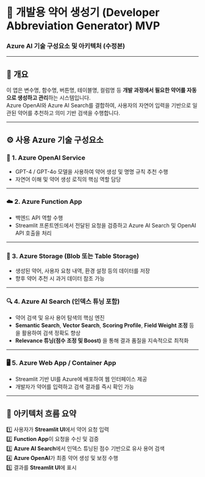 # 🧩 개발용 약어 생성기 (Developer Abbreviation Generator) MVP  
### Azure AI 기술 구성요소 및 아키텍처 (수정본)

---

## 🔹 개요  
이 앱은 변수명, 함수명, 버튼명, 테이블명, 컬럼명 등 **개발 과정에서 필요한 약어를 자동으로 생성하고 관리**하는 시스템입니다.  
Azure OpenAI와 Azure AI Search를 결합하여, 사용자의 자연어 입력을 기반으로 일관된 약어를 추천하고 의미 기반 검색을 수행합니다.

---

## ⚙️ 사용 Azure 기술 구성요소

### 🧠 1. **Azure OpenAI Service**
- GPT-4 / GPT-4o 모델을 사용하여 약어 생성 및 명명 규칙 추천 수행  
- 자연어 이해 및 약어 생성 로직의 핵심 역할 담당  

---

### ☁️ 2. **Azure Function App**
- 백엔드 API 역할 수행  
- Streamlit 프론트엔드에서 전달된 요청을 검증하고 Azure AI Search 및 OpenAI API 호출을 처리  

---


### 📄 3. **Azure Storage (Blob 또는 Table Storage)**
- 생성된 약어, 사용자 요청 내역, 환경 설정 등의 데이터를 저장  
- 향후 약어 추천 시 과거 데이터 참조 가능  

---

### 🔍 4. **Azure AI Search (인덱스 튜닝 포함)**
- 약어 검색 및 유사 용어 탐색의 핵심 엔진  
- **Semantic Search**, **Vector Search**, **Scoring Profile**, **Field Weight 조정** 등을 활용하여 검색 정확도 향상  
- **Relevance 튜닝(점수 조정 및 Boost)** 을 통해 결과 품질을 지속적으로 최적화  

---

### 🖥️ 5. **Azure Web App / Container App**
- Streamlit 기반 UI를 Azure에 배포하여 웹 인터페이스 제공  
- 개발자가 약어를 입력하고 검색 결과를 즉시 확인 가능  

---

## 🔁 아키텍처 흐름 요약

1️⃣ 사용자가 **Streamlit UI**에서 약어 요청 입력  
2️⃣ **Function App**이 요청을 수신 및 검증  
3️⃣ **Azure AI Search**에서 인덱스 튜닝된 점수 기반으로 유사 용어 검색  
4️⃣ **Azure OpenAI**가 최종 약어 생성 및 보정 수행  
5️⃣ 결과를 **Streamlit UI**에 표시
